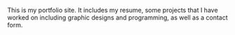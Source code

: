 This is my portfolio site. It includes my resume, some projects that I have worked on including graphic designs and programming, as well as a contact form.

